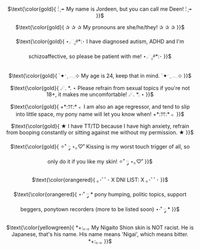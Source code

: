 <p align="center">
$\text{\color{gold}{ : ̗̀➛ My name is Jordeen, but you can call me Deen! : ̗̀➛ }}$

</p> 

<p align="center">
$\text{\color{gold}{ ✰ ✰ ✰ My pronouns are she/he/they! ✰ ✰ ✰ }}$

</p> 

<p align="center">
$\text{\color{gold}{ ⋆.ೃ࿔*:･ I have diagnosed autism, ADHD and I'm schizoaffective, so please be patient with me! ⋆.ೃ࿔*:･ }}$

</p> 

<p align="center">
$\text{\color{gold}{ `✦ˑ ִֶ 𓂃⊹ My age is 24, keep that in mind. `✦ˑ ִֶ 𓂃⊹ }}$
  
</p> 

<p align="center">
$\text{\color{gold}{ ☄. *. ⋆ Please refrain from sexual topics if you're not 18+, it makes me uncomfortable! ☄. *. ⋆ }}$

</p> 

<p align="center">
$\text{\color{gold}{ +*:ꔫ:*﹤ I am also an age regressor, and tend to slip into little space, my pony name will let you know when! +*:ꔫ:*﹤ }}$

</p> 

<p align="center">
$\text{\color{gold}{ ★ I have TT/TD because I have high anxiety, refrain from booping constantly or sitting against me without my permission. ★ }}$

</p> 

<p align="center">
$\text{\color{gold}{ ✧˚ ༘ ⋆｡♡˚ Kissing is my worst touch trigger of all, so only do it if you like my skin! ✧˚ ༘ ⋆｡♡˚ }}$

</p> 

<p align="center">
$\text{\color{orangered}{ ｡･ﾟﾟ･ X DNI LIST: X ｡･ﾟﾟ･ }}$
<p align="center"> $\text{\color{orangered}{ ⋆·˚ ༘ * pony humping, politic topics, support beggers, ponytown recorders (more to be listed soon) ⋆·˚ ༘ * }}$

</p> 

<p align="center">
$\text{\color{yellowgreen}{ *+:｡.｡ My Nigaito Shion skin is NOT racist. He is Japanese, that's his name. His name means 'Nigai', which means bitter. *+:｡.｡ }}$
